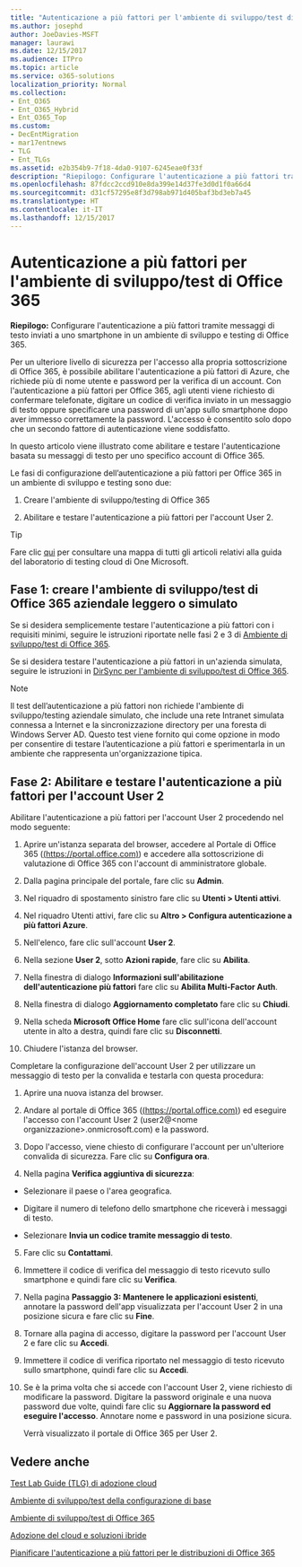 ```yaml
---
title: "Autenticazione a più fattori per l'ambiente di sviluppo/test di Office 365"
ms.author: josephd
author: JoeDavies-MSFT
manager: laurawi
ms.date: 12/15/2017
ms.audience: ITPro
ms.topic: article
ms.service: o365-solutions
localization_priority: Normal
ms.collection:
- Ent_O365
- Ent_O365_Hybrid
- Ent_O365_Top
ms.custom:
- DecEntMigration
- mar17entnews
- TLG
- Ent_TLGs
ms.assetid: e2b354b9-7f18-4da0-9107-6245eae0f33f
description: "Riepilogo: Configurare l'autenticazione a più fattori tramite messaggi di testo inviati a uno smartphone in un ambiente di sviluppo e testing di Office 365."
ms.openlocfilehash: 87fdcc2ccd910e8da399e14d37fe3d0d1f0a66d4
ms.sourcegitcommit: d31cf57295e8f3d798ab971d405baf3bd3eb7a45
ms.translationtype: HT
ms.contentlocale: it-IT
ms.lasthandoff: 12/15/2017
---
```

# <a name="multi-factor-authentication-for-your-office-365-devtest-environment"></a>Autenticazione a più fattori per l'ambiente di sviluppo/test di Office 365

 **Riepilogo:** Configurare l'autenticazione a più fattori tramite messaggi di testo inviati a uno smartphone in un ambiente di sviluppo e testing di Office 365.
  
Per un ulteriore livello di sicurezza per l'accesso alla propria sottoscrizione di Office 365, è possibile abilitare l'autenticazione a più fattori di Azure, che richiede più di nome utente e password per la verifica di un account. Con l'autenticazione a più fattori per Office 365, agli utenti viene richiesto di confermare telefonate, digitare un codice di verifica inviato in un messaggio di testo oppure specificare una password di un'app sullo smartphone dopo aver immesso correttamente la password. L'accesso è consentito solo dopo che un secondo fattore di autenticazione viene soddisfatto. 
  
In questo articolo viene illustrato come abilitare e testare l'autenticazione basata su messaggi di testo per uno specifico account di Office 365.
  
Le fasi di configurazione dell’autenticazione a più fattori per Office 365 in un ambiente di sviluppo e testing sono due:
  
1. Creare l'ambiente di sviluppo/testing di Office 365
    
2. Abilitare e testare l'autenticazione a più fattori per l'account User 2.
    
> [!TIP]
> Fare clic [qui]((http://aka.ms/catlgstack)) per consultare una mappa di tutti gli articoli relativi alla guida del laboratorio di testing cloud di One Microsoft.
  
## <a name="phase-1-build-out-your-lightweight-or-simulated-enterprise-office-365-devtest-environment"></a>Fase 1: creare l'ambiente di sviluppo/test di Office 365 aziendale leggero o simulato

Se si desidera semplicemente testare l'autenticazione a più fattori con i requisiti minimi, seguire le istruzioni riportate nelle fasi 2 e 3 di [Ambiente di sviluppo/test di Office 365](office-365-dev-test-environment.md).
  
Se si desidera testare l'autenticazione a più fattori in un'azienda simulata, seguire le istruzioni in [DirSync per l'ambiente di sviluppo/test di Office 365](dirsync-for-your-office-365-dev-test-environment.md).
  
> [!NOTE]
> Il test dell’autenticazione a più fattori non richiede l'ambiente di sviluppo/testing aziendale simulato, che include una rete Intranet simulata connessa a Internet e la sincronizzazione directory per una foresta di Windows Server AD. Questo test viene fornito qui come opzione in modo per consentire di testare l’autenticazione a più fattori e sperimentarla in un ambiente che rappresenta un'organizzazione tipica. 
  
## <a name="phase-2-enable-and-test-multi-factor-authentication-for-the-user-2-account"></a>Fase 2: Abilitare e testare l'autenticazione a più fattori per l'account User 2

Abilitare l'autenticazione a più fattori per l'account User 2 procedendo nel modo seguente:
  
1. Aprire un'istanza separata del browser, accedere al Portale di Office 365 ([(https://portal.office.com)]((https://portal.office.com))) e accedere alla sottoscrizione di valutazione di Office 365 con l'account di amministratore globale.
    
2. Dalla pagina principale del portale, fare clic su **Admin**.
    
3. Nel riquadro di spostamento sinistro fare clic su **Utenti > Utenti attivi**.
    
4. Nel riquadro Utenti attivi, fare clic su **Altro > Configura autenticazione a più fattori Azure**.
    
5. Nell'elenco, fare clic sull'account **User 2**.
    
6. Nella sezione **User 2**, sotto **Azioni rapide**, fare clic su **Abilita**.
    
7. Nella finestra di dialogo **Informazioni sull'abilitazione dell'autenticazione più fattori** fare clic su **Abilita Multi-Factor Auth**.
    
8. Nella finestra di dialogo **Aggiornamento completato** fare clic su **Chiudi**.
    
9. Nella scheda **Microsoft Office Home** fare clic sull'icona dell'account utente in alto a destra, quindi fare clic su **Disconnetti**.
    
10. Chiudere l'istanza del browser.
    
Completare la configurazione dell'account User 2 per utilizzare un messaggio di testo per la convalida e testarla con questa procedura:
  
1. Aprire una nuova istanza del browser.
    
2. Andare al portale di Office 365 ([(https://portal.office.com)]((https://portal.office.com))) ed eseguire l'accesso con l'account User 2 (user2@\<nome organizzazione>.onmicrosoft.com) e la password.
    
3. Dopo l'accesso, viene chiesto di configurare l'account per un'ulteriore convalida di sicurezza. Fare clic su **Configura ora**.
    
4. Nella pagina **Verifica aggiuntiva di sicurezza**:
    
  - Selezionare il paese o l'area geografica.
    
  - Digitare il numero di telefono dello smartphone che riceverà i messaggi di testo.
    
  - Selezionare **Invia un codice tramite messaggio di testo**.
    
5. Fare clic su **Contattami**.
    
6. Immettere il codice di verifica del messaggio di testo ricevuto sullo smartphone e quindi fare clic su **Verifica**.
    
7. Nella pagina **Passaggio 3: Mantenere le applicazioni esistenti**, annotare la password dell'app visualizzata per l'account User 2 in una posizione sicura e fare clic su **Fine**.
    
8. Tornare alla pagina di accesso, digitare la password per l'account User 2 e fare clic su **Accedi**.
    
9. Immettere il codice di verifica riportato nel messaggio di testo ricevuto sullo smartphone, quindi fare clic su **Accedi**.
    
10. Se è la prima volta che si accede con l'account User 2, viene richiesto di modificare la password. Digitare la password originale e una nuova password due volte, quindi fare clic su **Aggiornare la password ed eseguire l'accesso**. Annotare nome e password in una posizione sicura.
    
    Verrà visualizzato il portale di Office 365 per User 2.
    
## <a name="see-also"></a>Vedere anche

[Test Lab Guide (TLG) di adozione cloud](cloud-adoption-test-lab-guides-tlgs.md)
  
[Ambiente di sviluppo/test della configurazione di base](base-configuration-dev-test-environment.md)
  
[Ambiente di sviluppo/test di Office 365](office-365-dev-test-environment.md)
  
[Adozione del cloud e soluzioni ibride](cloud-adoption-and-hybrid-solutions.md)

[Pianificare l'autenticazione a più fattori per le distribuzioni di Office 365]((https://support.office.com/article/Plan-for-multi-factor-authentication-for-Office-365-Deployments-043807b2-21db-4d5c-b430-c8a6dee0e6ba))

